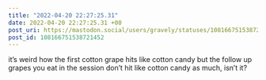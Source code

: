 ```yaml
---
title: "2022-04-20 22:27:25.31"
date: 2022-04-20 22:27:25.31 +00
post_uri: https://mastodon.social/users/gravely/statuses/108166751538721452
post_id: 108166751538721452
---
```

it’s weird how the first cotton grape hits like cotton candy but the follow up grapes you eat in the session don’t hit like cotton candy as much, isn’t it?


